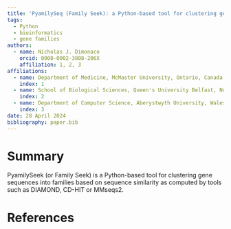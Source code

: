 ```yaml
---
title: 'PyamilySeq (Family Seek): a Python-based tool for clustering gene sequences into families based on sequence similarity identified by tools such as CD-HIT, DIAMOND or MMseqs2.'
tags:
  - Python
  - bioinformatics
  - gene families
authors:
  - name: Nicholas J. Dimonaco
    orcid: 0000-0002-3808-206X
    affiliation: 1, 2, 3
affiliations:
  - name: Department of Medicine, McMaster University, Ontario, Canada
    index: 1
  - name: School of Biological Sciences, Queen's University Belfast, Northern Ireland, UK
    index: 2
  - name: Department of Computer Science, Aberystwyth University, Wales, UK
    index: 3
date: 28 April 2024
bibliography: paper.bib
---
```


# Summary
PyamilySeek (or Family Seek) is a Python-based tool for clustering gene sequences into families based on sequence similarity as computed by tools such as DIAMOND, CD-HIT or MMseqs2.


# References
